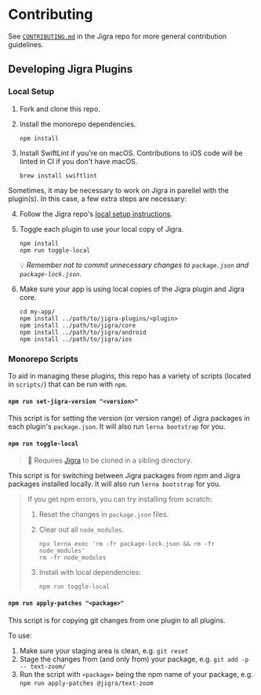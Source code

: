 # Contributing

See [`CONTRIBUTING.md`](https://github.com/familyjs/jigra/blob/HEAD/CONTRIBUTING.md) in the Jigra repo for more general contribution guidelines.

## Developing Jigra Plugins

### Local Setup

1. Fork and clone this repo.
2. Install the monorepo dependencies.

    ```shell
    npm install
    ```

3. Install SwiftLint if you're on macOS. Contributions to iOS code will be linted in CI if you don't have macOS.

    ```shell
    brew install swiftlint
    ```

Sometimes, it may be necessary to work on Jigra in parellel with the plugin(s). In this case, a few extra steps are necessary:

4. Follow the Jigra repo's [local setup instructions](https://github.com/familyjs/jigra/blob/HEAD/CONTRIBUTING.md#local-setup).
5. Toggle each plugin to use your local copy of Jigra.

    ```shell
    npm install
    npm run toggle-local
    ```

   :bulb: *Remember not to commit unnecessary changes to `package.json` and `package-lock.json`.*

6. Make sure your app is using local copies of the Jigra plugin and Jigra core.

    ```shell
    cd my-app/
    npm install ../path/to/jigra-plugins/<plugin>
    npm install ../path/to/jigra/core
    npm install ../path/to/jigra/android
    npm install ../path/to/jigra/ios
    ```

### Monorepo Scripts

To aid in managing these plugins, this repo has a variety of scripts (located in `scripts/`) that can be run with `npm`.

#### `npm run set-jigra-version "<version>"`

This script is for setting the version (or version range) of Jigra packages in each plugin's `package.json`. It will also run `lerna bootstrap` for you.

#### `npm run toggle-local`

> :memo: Requires [Jigra](https://github.com/familyjs/jigra/) to be cloned in a sibling directory.

This script is for switching between Jigra packages from npm and Jigra packages installed locally. It will also run `lerna bootstrap` for you.

> If you get npm errors, you can try installing from scratch:
>
> 1. Reset the changes in `package.json` files.
> 1. Clear out all `node_modules`.
>
>     ```shell
>     npx lerna exec 'rm -fr package-lock.json && rm -fr node_modules'
>     rm -fr node_modules
>     ```
> 1. Install with local dependencies:
>
>     ```
>     npm run toggle-local
>     ```

#### `npm run apply-patches "<package>"`

This script is for copying git changes from one plugin to all plugins.

To use:

1. Make sure your staging area is clean, e.g. `git reset`
1. Stage the changes from (and only from) your package, e.g. `git add -p -- text-zoom/`
1. Run the script with `<package>` being the npm name of your package, e.g. `npm run apply-patches @jigra/text-zoom`
